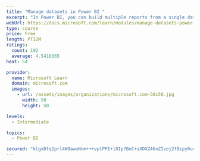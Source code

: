 ```yaml
---
title: "Manage datasets in Power BI "
excerpt: "In Power BI, you can build multiple reports from a single dataset. This means that if you change the dataset, all the reports will be updated with that change. It also means that you can do the work of cleaning and prepping data a single time, instead of repeatedly for each report. Once a dataset has been deployed, you'll want to automatically refresh it, so the users see the most current data in their reports. By using the Power BI gateway, it's possible to retrieve data from on-premise data sources, for instance a SQL Server that might be in your organization’s data center."
webUrl: https://docs.microsoft.com/learn/modules/manage-datasets-power-bi/
type: course
price: Free
length: PT32M
ratings:
  count: 192
  average: 4.5416665
heat: 54

provider:
  name: Microsoft Learn
  domain: microsoft.com
  images:
    - url: /assets/images/organizations/microsoft.com-50x50.jpg
      width: 50
      height: 50

levels:
  - Intermediate

topics:
  - Power BI

secured: "klgxDfq2prl4W9awuNnm+++vplPPI+l8Ip7BoC+sXDXZ46nZIvoj2fBipy0uc9yHLEjGhxNolpBQq98g7JyWItilbhDyFVau0rd0bx3K5inZZFakKt4/GouQS+vzBXpSPMI076uT69JFijWErRf/UBGhAmoc2erbsF5WmlU4jgYNMH6KeSpAQV8IJzoNqGHISGf3oXrp4dQF2LRpgltJhsWvLudlQro9wWmVAobzPebhaQ28j4cQVL/7FD7gQkNbqFeNN+laKgjTRfl8MsIO5f7fSZJYVCQ57ewQsxFLLICYed8OSWrUWiPwrLBydnj/VkV1XOChmkTFfuqqze6q69XiYTv7MFn76iyA1v0Xxhg6U6S1fMF8rzkPI86ldk/a/d01B+mop+qHEDPpV1Shbsdp/c+0HOnYtUERmaFFVdo=;ykPH1AKOKCZh5damebc/Cw=="
---
```


